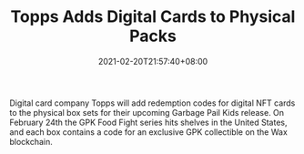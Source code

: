 ﻿---
title: "Topps Adds Digital Cards to Physical Packs"
date: 2021-02-20T21:57:40+08:00
lastmod: 2021-02-20T16:45:40+08:00
draft: false
authors: ["Gloria"]
description: "Digital card company Topps will add redemption codes for digital NFT cards to the physical box sets for their upcoming Garbage Pail Kids release. On February 24th the GPK Food Fight series hits shelves in the United States, and each box contains a code for an exclusive GPK collectible on the Wax blockchain."
featuredImage: "topps-adds-digital-cards-to-physical-packs.png"
tags: ["Virtual World","Play to Earn"]
categories: ["news"]
news: ["Virtual World"]
weight: 
lightgallery: true
pinned: false
recommend: false
recommend1: false
---

Digital card company Topps will add redemption codes for digital NFT cards to the physical box sets for their upcoming Garbage Pail Kids release. On February 24th the GPK Food Fight series hits shelves in the United States, and each box contains a code for an exclusive GPK collectible on the Wax blockchain.

<!--more-->

